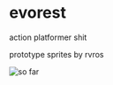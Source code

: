 # evorest
action platformer shit

prototype sprites by rvros

![so far](https://user-images.githubusercontent.com/23701036/56603334-c4070f00-6629-11e9-8b6b-84cf0f5e7e8e.gif)

